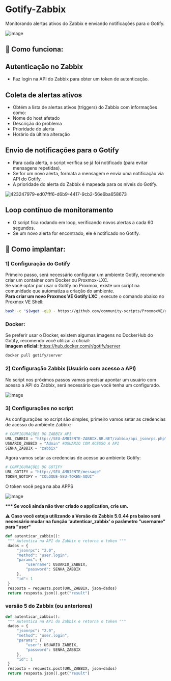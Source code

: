 # Gotify-Zabbix

<p> Monitorando alertas ativos do Zabbix e enviando notificações para o Gotify.</p>

![image](https://github.com/user-attachments/assets/e467d574-c14d-4bcb-a7ce-ff1a1db604c5)



## 📑 Como funciona: 

## Autenticação no Zabbix

* Faz login na API do Zabbix para obter um token de autenticação.

## Coleta de alertas ativos

* Obtém a lista de alertas ativos (triggers) do Zabbix com informações como:
* Nome do host afetado
* Descrição do problema
* Prioridade do alerta
* Horário da última alteração

## Envio de notificações para o Gotify

* Para cada alerta, o script verifica se já foi notificado (para evitar mensagens repetidas).
* Se for um novo alerta, formata a mensagem e envia uma notificação via API do Gotify.
* A prioridade do alerta do Zabbix é mapeada para os níveis do Gotify.

![423247979-ed07fff6-d6b9-4417-9cb2-56e6ba658673](https://github.com/user-attachments/assets/8a2fedf2-1db8-4ebf-a8b1-7ffd667726f1)

## Loop contínuo de monitoramento

* O script fica rodando em loop, verificando novos alertas a cada 60 segundos.
* Se um novo alerta for encontrado, ele é notificado no Gotify.

## 📑 Como implantar: 

### 1) Configuração do Gotify

   Primeiro passo, será necessário configurar um ambiente Gotify, recomendo criar um container com Docker ou Proxmox-LXC. <br>
   Se você optar por usar o Gotify no Proxmox, existe um script na comunidade que automatiza a criação do ambiente. <br>
   <strong> Para criar um novo Proxmox VE Gotify LXC </strong> , execute o comando abaixo no Proxmox VE Shell:
   
   ```bash
   bash -c "$(wget -qLO - https://github.com/community-scripts/ProxmoxVE/raw/main/ct/gotify.sh)"
   ```
   ### Docker: 
   Se preferir usar o Docker, existem algumas imagens no DockerHub do Gotify, recomendo você utilizar a oficial: <br>
   <strong> Imagem oficial: </strong> https://hub.docker.com/r/gotify/server <br>
   ```bash
   docker pull gotify/server
   ```

### 2) Configuração Zabbix (Usuário com acesso a API)
   No script nos próximos passos vamos precisar apontar um usuário com acesso a API do Zabbix, será necessário que você tenha um configurado. 

   ![image](https://github.com/user-attachments/assets/882774d2-845c-47f2-b031-d2a9e819501c)

### 3) Configurações no script 
   As configurações no script são simples, primeiro vamos setar as credencias  de acesso do ambiente Zabbix: <br>
   ```python
   # CONFIGURAÇÕES DO ZABBIX API
   URL_ZABBIX = "http://SEU-AMBIENTE-ZABBIX.BR.NET/zabbix/api_jsonrpc.php"
   USUARIO_ZABBIX = "Admin" #USUÁRIO COM ACESSO A API
   SENHA_ZABBIX = "zabbix"
   ```
   Agora vamos setar as credencias de acesso ao ambiente Gotify: <br> 
   ```python
   # CONFIGURAÇÕES DO GOTIFY
   URL_GOTIFY = "http://SEU_AMBIENTE/message"
   TOKEN_GOTIFY = "COLOQUE-SEU-TOKEN-AQUI"
   ```

   O token você pega na aba APPS 

   ![image](https://github.com/user-attachments/assets/e7ea66a1-63ac-4bda-a54d-f06af17d0ce6)


   <strong>*** Se você ainda não tiver criado o application, crie um. </strong>

   ⚠️ <strong> Caso você esteja utilizando a Versão do Zabbix 5.0.44 pra baixo será necessário mudar na função 'autenticar_zabbix' o parâmetro "username" para "user" </strong>

   ```python
   def autenticar_zabbix():
    """ Autentica na API do Zabbix e retorna o token """
    dados = {
        "jsonrpc": "2.0",
        "method": "user.login",
        "params": {
            "username": USUARIO_ZABBIX,
            "password": SENHA_ZABBIX
        },
        "id": 1
    }
    resposta = requests.post(URL_ZABBIX, json=dados)
    return resposta.json().get("result")
   ```
   ### versão 5 do Zabbix (ou anteriores)

   ```python
   def autenticar_zabbix():
    """ Autentica na API do Zabbix e retorna o token """
    dados = {
        "jsonrpc": "2.0",
        "method": "user.login",
        "params": {
            "user": USUARIO_ZABBIX,
            "password": SENHA_ZABBIX
        },
        "id": 1
    }
    resposta = requests.post(URL_ZABBIX, json=dados)
    return resposta.json().get("result")
   ````
